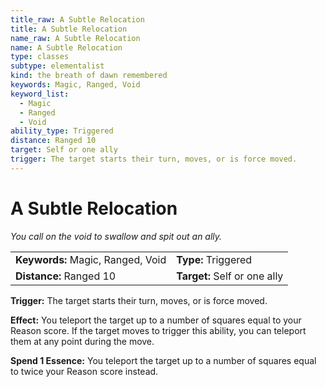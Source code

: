 ```yaml
---
title_raw: A Subtle Relocation
title: A Subtle Relocation
name_raw: A Subtle Relocation
name: A Subtle Relocation
type: classes
subtype: elementalist
kind: the breath of dawn remembered
keywords: Magic, Ranged, Void
keyword_list:
  - Magic
  - Ranged
  - Void
ability_type: Triggered
distance: Ranged 10
target: Self or one ally
trigger: The target starts their turn, moves, or is force moved.
---
```


# A Subtle Relocation

*You call on the void to swallow and spit out an ally.*

|                                   |                              |
| :-------------------------------- | :--------------------------- |
| **Keywords:** Magic, Ranged, Void | **Type:** Triggered          |
| **Distance:** Ranged 10           | **Target:** Self or one ally |

**Trigger:** The target starts their turn, moves, or is force moved.

**Effect:** You teleport the target up to a number of squares equal to your Reason score. If the target moves to trigger this ability, you can teleport them at any point during the move.

**Spend 1 Essence:** You teleport the target up to a number of squares equal to twice your Reason score instead.

